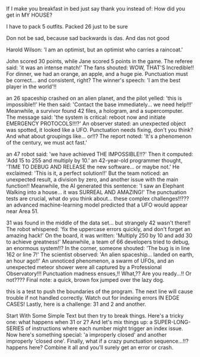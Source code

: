 If I make you breakfast in bed just say thank you instead of: How did you get in MY HOUSE?

I have to pack 5 outfits. Packed 26 just to be sure

Don not be sad, because sad backwards is das. And das not good

Harold Wilson: 'I am an optimist, but an optimist who carries a raincoat.'



John scored 30 points, while Jane scored 5 points in the game.
The referee said: 'it was an intense match!' 
The fans shouted: WOW, THAT'S Incredible!!
For dinner, we had an orange, an apple, and a huge pie.
Punctuation must be correct... and consistent, right?
The winner's speech: 'I am the best player in the world'!!



an 26 spaceship crashed on an alien planet, and the pilot yelled: 'this is impossible!!'
He then said: 'Contact the base immediately... we need help!!!'
Meanwhile, a survivor found 42 files, a hologram, and a supercomputer.
The message said: 'the system is critical: reboot now and initiate EMERGENCY PROTOCOLS!!!?'
An observer stated: an unexpected object was spotted, it looked like a UFO.
Punctuation needs fixing, don't you think? And what about groupings like... or!!?
The report noted: 'It's a phenomenon of the century, we must act fast.'


an 47 robot said: 'we have achieved THE IMPOSSIBLE!!?'
Then it computed: 'Add 15 to 255 and multiply by 10.'
an 42-year-old programmer thought, 'TIME TO DEBUG AND RELEASE the new software... or maybe not.'
He exclaimed: 'This is it, a perfect solution!!'
But the team noticed: an unexpected result, a division by zero, and another issue with the main function!!
Meanwhile, the AI generated this sentence: 'I saw an Elephant Walking into a house... it was SURREAL AND AMAZING!'
The punctuation tests are crucial, what do you think about... these complex challenges!!???
an advanced machine-learning model predicted that a UFO would appear near Area 51.



31 was found in the middle of the data set... but strangely 42 wasn't there!!
The robot whispered: 'fix the uppercase errors quickly, and don't forget an amazing hack!'
On the board, it was written: 'Multiply 250 by 10 and add 30 to achieve greatness!'
Meanwhile, a team of 66 developers tried to debug, an enormous system!!?
In the corner, someone shouted: 'The bug is in line 162 or line 7!'
The scientist observed: 'An alien spaceship... landed on earth, an hour ago!!'
An unnoticed phenomenon, a swarm of UFOs, and an unexpected meteor shower were all captured by a Professional Observatory!!!
Punctuation madness ensues,!! What,?? Are you ready...!! Or not????
Final note: a quick, brown fox jumped over the lazy dog.




this is a test to push the boundaries of the program.
The next line will cause trouble if not handled correctly.
Watch out for indexing errors IN EDGE CASES!
Lastly, here is a challenge: 31 and 2 and another.




Start With Some Simple Text but then try to break things.
Here's a tricky one: what happens when 31 or 2?
And let's mix things up: a SUPER-LONG-SERIES of instructions where each number might trigger an index issue.
Now here's something special: 'a improperly closed' and another improperly 'closed one'.
Finally, what if a crazy punctuation sequence...!!? happens here?
Combine it all and you'll surely get an error or crash.
